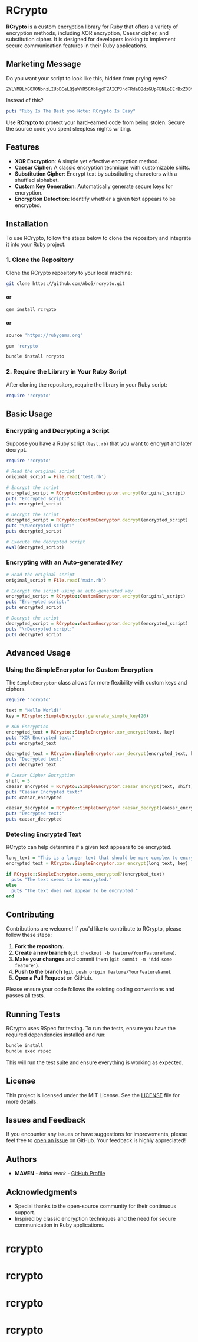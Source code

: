 

# RCrypto

**RCrypto** is a custom encryption library for Ruby that offers a variety of encryption methods, including XOR encryption, Caesar cipher, and substitution cipher. It is designed for developers looking to implement secure communication features in their Ruby applications.

## Marketing Message

Do you want your script to look like this, hidden from prying eyes?

```
ZYLYMBLhG0XONonzLIUpDCeLQ$sWYR5GfbHgdTZAICPJndFRdeOBdzGUpFBNLoIErBxZ0BtBrCPNd==#9defa851ec8ec36149a13815ec6233c1
```

Instead of this?

```ruby
puts "Ruby Is The Best yoo Note: RCrypto Is Easy"
```

Use **RCrypto** to protect your hard-earned code from being stolen. Secure the source code you spent sleepless nights writing.

## Features

- **XOR Encryption**: A simple yet effective encryption method.
- **Caesar Cipher**: A classic encryption technique with customizable shifts.
- **Substitution Cipher**: Encrypt text by substituting characters with a shuffled alphabet.
- **Custom Key Generation**: Automatically generate secure keys for encryption.
- **Encryption Detection**: Identify whether a given text appears to be encrypted.

## Installation

To use RCrypto, follow the steps below to clone the repository and integrate it into your Ruby project.

### 1. Clone the Repository

Clone the RCrypto repository to your local machine:

```bash
git clone https://github.com/Abo5/rcrypto.git
```
#### or
```bash
gem install rcrypto
```
#### or
```ruby
source 'https://rubygems.org'

gem 'rcrypto' 
```
```bash
bundle install rcrypto
```

### 2. Require the Library in Your Ruby Script

After cloning the repository, require the library in your Ruby script:

```ruby
require 'rcrypto'
```

## Basic Usage

### Encrypting and Decrypting a Script

Suppose you have a Ruby script (`test.rb`) that you want to encrypt and later decrypt.

```ruby
require 'rcrypto'

# Read the original script
original_script = File.read('test.rb')

# Encrypt the script
encrypted_script = RCrypto::CustomEncryptor.encrypt(original_script)
puts "Encrypted script:"
puts encrypted_script

# Decrypt the script
decrypted_script = RCrypto::CustomEncryptor.decrypt(encrypted_script)
puts "\nDecrypted script:"
puts decrypted_script

# Execute the decrypted script
eval(decrypted_script)
```

### Encrypting with an Auto-generated Key

```ruby
# Read the original script
original_script = File.read('main.rb')

# Encrypt the script using an auto-generated key
encrypted_script = RCrypto::CustomEncryptor.encrypt(original_script)
puts "Encrypted script:"
puts encrypted_script

# Decrypt the script
decrypted_script = RCrypto::CustomEncryptor.decrypt(encrypted_script)
puts "\nDecrypted script:"
puts decrypted_script
```

## Advanced Usage

### Using the SimpleEncryptor for Custom Encryption

The `SimpleEncryptor` class allows for more flexibility with custom keys and ciphers.

```ruby
require 'rcrypto'

text = "Hello World!"
key = RCrypto::SimpleEncryptor.generate_simple_key(20)

# XOR Encryption
encrypted_text = RCrypto::SimpleEncryptor.xor_encrypt(text, key)
puts "XOR Encrypted text:"
puts encrypted_text

decrypted_text = RCrypto::SimpleEncryptor.xor_decrypt(encrypted_text, key)
puts "Decrypted text:"
puts decrypted_text

# Caesar Cipher Encryption
shift = 5
caesar_encrypted = RCrypto::SimpleEncryptor.caesar_encrypt(text, shift)
puts "Caesar Encrypted text:"
puts caesar_encrypted

caesar_decrypted = RCrypto::SimpleEncryptor.caesar_decrypt(caesar_encrypted, shift)
puts "Decrypted text:"
puts caesar_decrypted
```

### Detecting Encrypted Text

RCrypto can help determine if a given text appears to be encrypted.

```ruby
long_text = "This is a longer text that should be more complex to encrypt and easier to detect as encrypted."
encrypted_text = RCrypto::SimpleEncryptor.xor_encrypt(long_text, key)

if RCrypto::SimpleEncryptor.seems_encrypted?(encrypted_text)
  puts "The text seems to be encrypted."
else
  puts "The text does not appear to be encrypted."
end
```

## Contributing

Contributions are welcome! If you'd like to contribute to RCrypto, please follow these steps:

1. **Fork the repository.**
2. **Create a new branch** (`git checkout -b feature/YourFeatureName`).
3. **Make your changes** and commit them (`git commit -m 'Add some feature'`).
4. **Push to the branch** (`git push origin feature/YourFeatureName`).
5. **Open a Pull Request** on GitHub.

Please ensure your code follows the existing coding conventions and passes all tests.

## Running Tests

RCrypto uses RSpec for testing. To run the tests, ensure you have the required dependencies installed and run:

```bash
bundle install
bundle exec rspec
```

This will run the test suite and ensure everything is working as expected.

## License

This project is licensed under the MIT License. See the [LICENSE](https://github.com/Abo5/rcrypto/LICENSE) file for more details.

## Issues and Feedback

If you encounter any issues or have suggestions for improvements, please feel free to [open an issue](https://github.com/Abo5/rcrypto/issues) on GitHub. Your feedback is highly appreciated!

## Authors

- **MAVEN** - *Initial work* - [GitHub Profile](https://github.com/Abo5)

## Acknowledgments

- Special thanks to the open-source community for their continuous support.
- Inspired by classic encryption techniques and the need for secure communication in Ruby applications.

# rcrypto
# rcrypto
# rcrypto
# rcrypto
